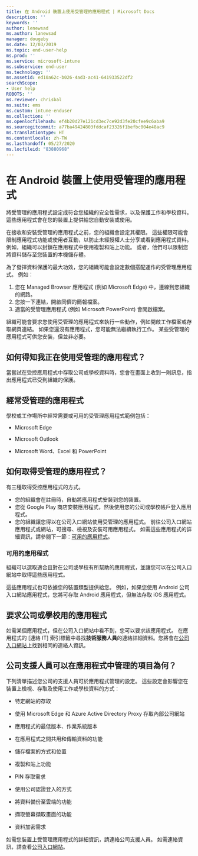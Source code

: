 ```yaml
---
title: 在 Android 裝置上使用受管理的應用程式 | Microsoft Docs
description: ''
keywords: ''
author: lenewsad
ms.author: lanewsad
manager: dougeby
ms.date: 12/03/2019
ms.topic: end-user-help
ms.prod: ''
ms.service: microsoft-intune
ms.subservice: end-user
ms.technology: ''
ms.assetid: ed10a62c-b026-4ad3-ac41-641933522df2
searchScope:
- User help
ROBOTS: ''
ms.reviewer: chrisbal
ms.suite: ems
ms.custom: intune-enduser
ms.collection: ''
ms.openlocfilehash: ef4b20d27e121cd3ec7ce92d3fe20cfee9c6aba9
ms.sourcegitcommit: a77ba49424803fddcaf23326f1befbc004e48ac9
ms.translationtype: HT
ms.contentlocale: zh-TW
ms.lasthandoff: 05/27/2020
ms.locfileid: "83880968"
---
```

# <a name="use-managed-apps-on-your-android-device"></a>在 Android 裝置上使用受管理的應用程式
將受管理的應用程式設定成符合您組織的安全性需求，以及保護工作和學校資料。 這些應用程式會在您的裝置上提供給您自動安裝或使用。 

在接收和安裝受管理的應用程式之前，您的組織會設定其權限。 這些權限可能會限制應用程式功能或使用者互動，以防止未經授權人士分享或看到應用程式資料。 例如，組織可以封鎖在應用程式中使用複製和貼上功能。 或者，他們可以限制您將資料儲存至您裝置的本機儲存體。

為了發揮資料保護的最大功效，您的組織可能會設定數個搭配運作的受管理應用程式。 例如：
1. 您在 Managed Browser 應用程式 (例如 Microsoft Edge) 中，連線到您組織的網路。
2. 您按一下連結，開啟同儕的簡報檔案。
3. 適當的受管理應用程式 (例如 Microsoft PowerPoint) 會開啟檔案。

組織可能會要求您使用受管理的應用程式來執行一些動作，例如開啟工作檔案或存取網頁連結。 如果您還沒有應用程式，您可能無法繼續執行工作。 某些受管理的應用程式可供您安裝，但並非必要。

## <a name="how-do-i-know-im-using-a-managed-app"></a>如何得知我正在使用受管理的應用程式？
當嘗試在受控應用程式中存取公司或學校資料時，您會在畫面上收到一則訊息，指出應用程式已受到組織的保護。 

## <a name="commonly-managed-apps"></a>經常受管理的應用程式  
學校或工作場所中經常需要或可用的受管理應用程式範例包括：

- Microsoft Edge

- Microsoft Outlook

- Microsoft Word、Excel 和 PowerPoint

## <a name="how-do-i-get-managed-apps"></a>如何取得受管理的應用程式？
有三種取得受控應用程式的方式。  
* 您的組織會在註冊時，自動將應用程式安裝到您的裝置。  
* 您從 Google Play 商店安裝應用程式，然後使用您的公司或學校帳戶登入應用程式。    
* 您的組織讓您得以在公司入口網站使用受管理的應用程式。 前往公司入口網站應用程式或網站，可搜尋、檢視及安裝可用應用程式。 如需這些應用程式的詳細資訊，請參閱下一節：[可用的應用程式](#available-apps)。  

### <a name="available-apps"></a>可用的應用程式   
 組織可以選取適合且對在公司或學校有所幫助的應用程式，並讓您可以在公司入口網站中取得這些應用程式。  

 這些應用程式也可依據您的裝置類型提供給您。 例如，如果您使用 Android 公司入口網站應用程式，您將可存取 Android 應用程式，但無法存取 iOS 應用程式。   

## <a name="request-an-app-for-work-or-school"></a>要求公司或學校用的應用程式   
 如需某個應用程式，但在公司入口網站中看不到，您可以要求該應用程式。 在應用程式的 [連絡 IT]  索引標籤中尋找**技術服務人員**的連絡詳細資料。您將會在[公司入口網站](https://go.microsoft.com/fwlink/?linkid=2010980)上找到相同的連絡人資訊。   

## <a name="what-can-my-company-support-manage-in-an-app"></a>公司支援人員可以在應用程式中管理的項目為何？  
下列清單描述您公司的支援人員可於應用程式管理的設定。 這些設定會影響您在裝置上檢視、存取及使用工作或學校資料的方式：

* 特定網站的存取  

* 使用 Microsoft Edge 和 Azure Active Directory Proxy 存取內部公司網站  

* 應用程式的最低版本、作業系統版本

* 在應用程式之間共用和傳輸資料的功能  

* 儲存檔案的方式和位置  

* 複製和貼上功能  

* PIN 存取需求  

* 使用公司認證登入的方式  

* 將資料備份至雲端的功能  

* 擷取螢幕擷取畫面的功能  

* 資料加密需求  

如需您裝置上受管理應用程式的詳細資訊，請連絡公司支援人員。 如需連絡資訊，請查看[公司入口網站](https://go.microsoft.com/fwlink/?linkid=2010980)。
